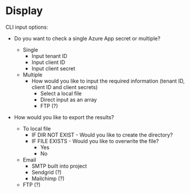 # Display

CLI input options:

- Do you want to check a single Azure App secret or multiple?
  - Single
    - Input tenant ID
    - Input client ID
    - Input client secret
  - Multiple
    - How would you like to input the required information (tenant ID, client ID and client secrets)
      - Select a local file
      - Direct input as an array
      - FTP (?)

- How would you like to export the results?
  - To local file
    - IF DIR NOT EXIST - Would you like to create the directory?
    - IF FILE EXISTS - Would you like to overwrite the file?
      - Yes
      - No
  - Email
    - SMTP built into project
    - Sendgrid (?)
    - Mailchimp (?)
  - FTP (?)
